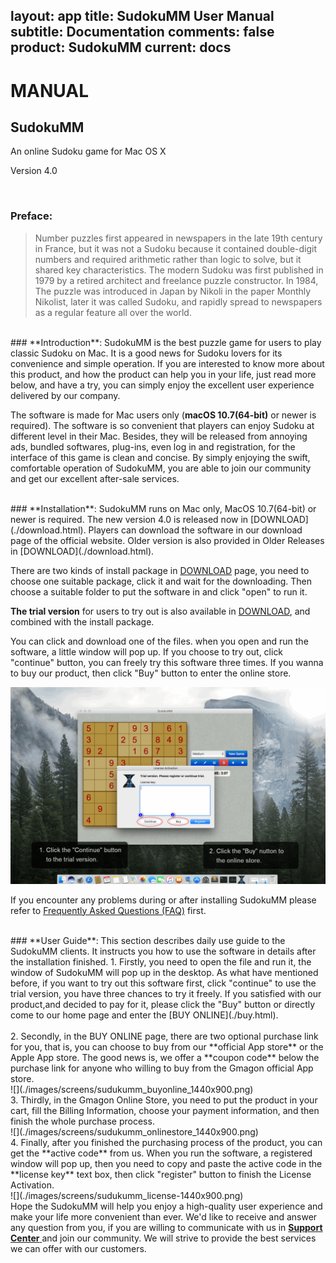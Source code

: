 layout: app
title: SudokuMM User Manual
subtitle: Documentation
comments: false
product: SudokuMM
current: docs
---

# MANUAL
## SudokuMM
An online Sudoku game for Mac OS X

Version 4.0


<br>

 ### **Preface**:

>Number puzzles first appeared in newspapers in the late 19th century in France, but it was not a Sudoku because it contained double-digit numbers and required arithmetic rather than logic to solve, but it shared key characteristics. The modern Sudoku was first published in 1979 by a retired architect and freelance puzzle constructor. In 1984, The puzzle was introduced in Japan by Nikoli in the paper Monthly Nikolist, later it was called Sudoku, and rapidly spread to newspapers as a regular feature all over the world. 

<br>
 ### **Introduction**:
SudokuMM is the best puzzle game for users to play classic Sudoku on Mac. It is a good news for Sudoku lovers for its convenience and simple operation. If you are interested to know more about this product, and how the product can help you in your life, just read more below, and have a try, you can simply enjoy the excellent user experience delivered by our company.

The software is made for Mac users only (**macOS 10.7(64-bit)** or newer is required). The software is so convenient that players can enjoy Sudoku at different level in their Mac. Besides, they will be released from annoying ads, bundled softwares, plug-ins, even log in and registration, for the interface of this game is clean and concise. By simply enjoying the swift, comfortable operation of SudokuMM, you are able to join our community and get our excellent after-sale services.  

<br>
### **Installation**:
SudokuMM runs on Mac only, MacOS 10.7(64-bit) or newer is required. The new version 4.0 is released now in [DOWNLOAD](./download.html).  Players can download the software in our download page of the official website. Older version is also provided in Older Releases in [DOWNLOAD](./download.html). 


There are two kinds of install package in [DOWNLOAD](./download.html) page, you need to choose one suitable package, click it and wait for the downloading. Then choose a suitable folder to put the software in and click "open" to run it.   

**The trial version** for users to try out is also available in [DOWNLOAD](./download.html), and combined with the install package.


 You can click and download one of the files. when you open and run the software, a little window will pop up. If you choose to try out, click "continue" button, you can freely try this software three times. If you wanna to buy our product, then click "Buy" button to enter the online store. 

![](./images/screens/sudukumm_trialversion-1440x900.png) 

If you encounter any problems during or after installing SudokuMM please refer to [Frequently Asked Questions (FAQ)](./faq.html) first.


<br>
### **User Guide**:
This section describes daily use guide to the SudokuMM clients. It instructs you how to use the software in details after the installation finished.
1. Firstly, you need to open the file and run it, the window of SudokuMM will pop up in the desktop.  As what have mentioned before, if you want to try out this software first, click "continue" to use the trial version, you have three chances to try it freely. If you satisfied with our product,and decided to pay for it, please click the "Buy" button or directly come to our home page and enter the [BUY ONLINE](./buy.html).
<br>

<br>
2. Secondly, in the BUY ONLINE page, there are two optional purchase link for you, that is, you can choose to buy from our **official App store** or the Apple App store. The good news is, we offer a **coupon code** below the purchase link for anyone who willing to buy from the Gmagon official App store. 
<br>
![](./images/screens/sudukumm_buyonline_1440x900.png) 
<br>
3. Thirdly, in the Gmagon Online Store, you need to put the product in your cart, fill the Billing Information, choose your payment information, and then finish the whole purchase process.
<br>
![](./images/screens/sudukumm_onlinestore_1440x900.png) 
<br>
4. Finally, after you finished the purchasing process of the product, you can get the **active code** from us. When you run the software, a registered window will pop up, then you need to copy and paste the active code in the **license key** text box, then click "register" button to finish the License Activation.
<br>
![](./images/screens/sudukumm_license-1440x900.png)  
<br>
Hope the SudokuMM will help you enjoy a high-quality user experience and make your life more convenient than ever. We'd like to receive and answer any question from you, if you are willing to communicate with us in <a href="https://gitter.im/Gmagon/support" target="_blank" rel="nofollow me noopener noreferrer"> <strong>Support Center</strong> </a> and join our community. We will strive to provide the best services we can offer with our customers. 

